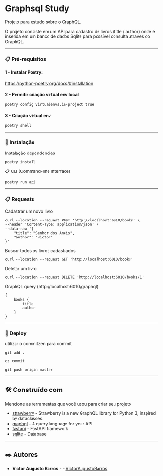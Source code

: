 # Graphsql Study

Projeto para estudo sobre o GraphQL.

O projeto consiste em um API para cadastro de livros (title / author) onde é inserida em um banco de dados Sqlite para
possível consulta atraves do GraphQL.

-- -

### 📋 Pré-requisitos

#### 1 - Instalar Poetry:

https://python-poetry.org/docs/#installation

#### 2 - Permitir criação virtual env local

```
poetry config virtualenvs.in-project true
```

#### 3 - Criação virtual env

```
poetry shell
```

-- -

### 🔧 Instalação

Instalação dependencias

```
poetry install
```

📋 CLI (Command-line Interface)

```
poetry run api
```

-- -

### 📋 Requests

Cadastrar um novo livro
```
curl --location --request POST 'http://localhost:6010/books' \
--header 'Content-Type: application/json' \
--data-raw '{
    "title": "Senhor dos Aneis",
    "author": "victor"
}'
```

Buscar todos os livros cadastrados
```
curl --location --request GET 'http://localhost:6010/books'
```

Deletar um livro

```
curl --location --request DELETE 'http://localhost:6010/books/1'
```

GraphQL query (http://localhost:6010/graphql)

```
{
    books {
        title
        author
    }
}
```

-- -

### 🔧 Deploy

utilizar o commitzen para commit

```
git add .

cz commit

git push origin master
```

-- -

## 🛠️ Construído com

Mencione as ferramentas que você usou para criar seu projeto

* [strawberry](https://strawberry.rocks/) - Strawberry is a new GraphQL library for Python 3, inspired by dataclasses.
* [graphql](https://graphql.org/) - A query language for your API
* [fastapi](https://fastapi.tiangolo.com/) - FastAPI framework
* [sqlite](https://www.sqlite.org/index.html) - Database

-- -

## ✒️ Autores

* **Victor Augusto Barros** - - [VictorAugustoBarros](https://github.com/VictorAugustoBarros)
